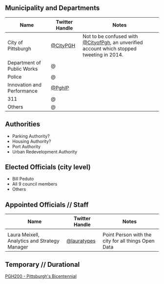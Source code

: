 ## Municipality and Departments

Name | Twitter Handle | Notes
-------|------|-----
City of Pittsburgh | [@CityPGH](https://twitter.com/CityPGH) | Not to be confused with [@CityofPgh](https://twitter.com/CityofPgh), an unverified account which stopped tweeting in 2014.
Department of Public Works | @ | 
Police |@ | 
Innovation and Performance |[@PghIP](https://twitter.com/PghIP) | 
311 |@ | 
Others |@ | 

## Authorities
* Parking Authority?
* Housing Authority?
* Port Authority
* Urban Redevelopment Authority

## Elected Officials (city level)
* Bill Peduto
* All 9 council members
* Others

## Appointed Officials // Staff
Name | Twitter Handle | Notes
-------|------|-----
| |
Laura Meixell, Analytics and Strategy Manager | [@lauratypes](https://twitter.com/lauratypes) | Point Person with the city for all things Open Data

## Temporary // Durational
[PGH200 - Pittsburgh's Bicentennial](https://twitter.com/PGHBicentennial)